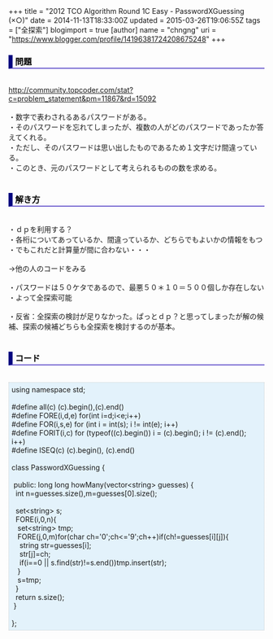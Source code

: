 +++
title = "2012 TCO Algorithm Round 1C Easy - PasswordXGuessing　(×○)"
date = 2014-11-13T18:33:00Z
updated = 2015-03-26T19:06:55Z
tags = ["全探索"]
blogimport = true 
[author]
	name = "chngng"
	uri = "https://www.blogger.com/profile/14196381724208675248"
+++

<div dir="ltr" style="text-align: left;" trbidi="on"><h3 style="border-bottom: 2px solid slateblue; border-left: 8px solid navy; color: black; padding: 0px 0px 1px 5px;">問題 </h3><br /><a href="http://community.topcoder.com/stat?c=problem_statement&amp;pm=11867&amp;rd=15092" target="_blank">http://community.topcoder.com/stat?c=problem_statement&amp;pm=11867&amp;rd=15092</a><br /><br />・数字で表わされるあるパスワードがある。<br />・そのパスワードを忘れてしまったが、複数の人がどのパスワードであったか答えてくれる。<br />・ただし、そのパスワードは思い出したものであるため１文字だけ間違っている。<br />・このとき、元のパスワードとして考えられるものの数を求める。<br /><br /><h3 style="border-bottom: 2px solid slateblue; border-left: 8px solid navy; color: black; padding: 0px 0px 1px 5px;">解き方 </h3><br />・ｄｐを利用する？<br />・各桁についてあっているか、間違っているか、どちらでもよいかの情報をもつ<br />・でもこれだと計算量が間に合わない・・・<br /><br />→他の人のコードをみる<br /><br />・パスワードは５０ケタであるので、最悪５０＊１０＝５００個しか存在しない<br />・よって全探索可能<br /><br />・反省：全探索の検討が足りなかった。ぱっとｄｐ？と思ってしまったが解の候補、探索の候補どちらも全探索を検討するのが基本。<br /><br /><h3 style="border-bottom: 2px solid slateblue; border-left: 8px solid navy; color: black; padding: 0px 0px 1px 5px;">コード </h3><br /><div style="background-color: #e3f2fb; border: 1px dotted #CCCCCC; padding: 5px;">using namespace std;<br /><br />#define all(c) (c).begin(),(c).end()<br />#define FORE(i,d,e) for(int i=d;i&lt;e;i++)<br />#define FOR(i,s,e) for (int i = int(s); i != int(e); i++)<br />#define FORIT(i,c) for (typeof((c).begin()) i = (c).begin(); i != (c).end(); i++)<br />#define ISEQ(c) (c).begin(), (c).end()<br /><br />class PasswordXGuessing {<br /><br /><span class="Apple-tab-span" style="white-space: pre;"> </span>public: long long howMany(vector&lt;string&gt; guesses) {<br /><span class="Apple-tab-span" style="white-space: pre;">  </span>int n=guesses.size(),m=guesses[0].size();<br /><br /><span class="Apple-tab-span" style="white-space: pre;">  </span>set&lt;string&gt; s;<br /><span class="Apple-tab-span" style="white-space: pre;">  </span>FORE(i,0,n){<br /><span class="Apple-tab-span" style="white-space: pre;">   </span>set&lt;string&gt; tmp;<br /><span class="Apple-tab-span" style="white-space: pre;">   </span>FORE(j,0,m)for(char ch='0';ch&lt;='9';ch++)if(ch!=guesses[i][j]){<br /><span class="Apple-tab-span" style="white-space: pre;">    </span>string str=guesses[i];<br /><span class="Apple-tab-span" style="white-space: pre;">    </span>str[j]=ch;<br /><span class="Apple-tab-span" style="white-space: pre;">    </span>if(i==0 || s.find(str)!=s.end())tmp.insert(str);<br /><span class="Apple-tab-span" style="white-space: pre;">   </span>}<br /><span class="Apple-tab-span" style="white-space: pre;">   </span>s=tmp;<br /><span class="Apple-tab-span" style="white-space: pre;">  </span>}<br /><span class="Apple-tab-span" style="white-space: pre;">  </span>return s.size();<br /><span class="Apple-tab-span" style="white-space: pre;"> </span>}<br /><br />};</div></div>

